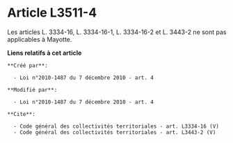 # Article L3511-4

Les articles L. 3334-16, L. 3334-16-1, L. 3334-16-2 et L. 3443-2 ne sont pas applicables à Mayotte.

**Liens relatifs à cet article**

	**Créé par**:

	  - Loi n°2010-1487 du 7 décembre 2010 - art. 4

	**Modifié par**:

	  - Loi n°2010-1487 du 7 décembre 2010 - art. 4

	**Cite**:

	  - Code général des collectivités territoriales - art. L3334-16 (V)
	  - Code général des collectivités territoriales - art. L3443-2 (V)
